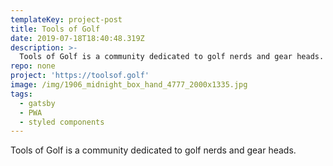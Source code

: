```yaml
---
templateKey: project-post
title: Tools of Golf
date: 2019-07-18T18:40:48.319Z
description: >-
  Tools of Golf is a community dedicated to golf nerds and gear heads.
repo: none
project: 'https://toolsof.golf'
image: /img/1906_midnight_box_hand_4777_2000x1335.jpg
tags:
  - gatsby
  - PWA
  - styled components
---
```

Tools of Golf is a community dedicated to golf nerds and gear heads.

 

